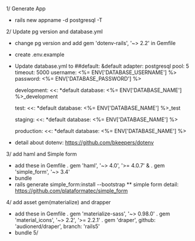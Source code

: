 1/ Generate App
  - rails new appname -d postgresql -T

2/ Update pg version and database.yml
  - change pg version and add gem 'dotenv-rails', '~> 2.2' in Gemfile
  - create .env.example
  - Update database.yml to
    ##default: &default
      adapter: postgresql
      pool: 5
      timeout: 5000
      username: <%= ENV['DATABASE_USERNAME'] %>
      password: <%= ENV['DATABASE_PASSWORD'] %>

    development:
      <<: *default
      database: <%= ENV['DATABASE_NAME'] %>_development

    test:
      <<: *default
      database: <%= ENV['DATABASE_NAME'] %>_test

    staging:
      <<: *default
      database: <%= ENV['DATABASE_NAME'] %>

    production:
      <<: *default
      database: <%= ENV['DATABASE_NAME'] %>
  - detail about dotenv: https://github.com/bkeepers/dotenv

3/ add haml and Simple form
  - add these in Gemfile
    . gem 'haml', '~> 4.0', '>= 4.0.7' &
    . gem 'simple_form', '~> 3.4'
  - bundle
  - rails generate simple_form:install --bootstrap
  ** simple form detail: https://github.com/plataformatec/simple_form

4/ add asset gem(materialize) and drapper
  - add these in Gemfile
    . gem 'materialize-sass', '~> 0.98.0'
    . gem 'material_icons',   '~> 2.2', '>= 2.2.1'
    . gem 'draper',           github: 'audionerd/draper', branch: 'rails5'
  - bundle
5/

